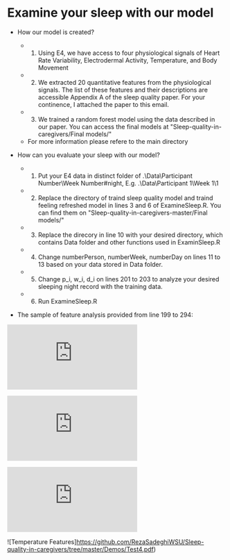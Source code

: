 # Examine your sleep with our model

- How our model is created?
    - 1. Using E4, we have access to four physiological signals of Heart Rate Variability, Electrodermal Activity, Temperature, and Body Movement
    - 2. We extracted 20 quantitative features from the physiological signals. The list of these features and their descriptions are accessible Appendix A of the sleep quality paper. For your continence, I attached the paper to this email.
    - 3. We trained a random forest model using the data described in our paper. You can access the final models at "Sleep-quality-in-caregivers/Final models/"
    - For more information please refere to the main directory
    
- How can you evaluate your sleep with our model?
    - 1. Put your E4 data in distinct folder of .\Data\Participant Number\Week Number\#night, E.g. .\Data\Participant 1\Week 1\1
    - 2. Replace the directory of traind sleep quality model and traind feeling refreshed model in lines 3 and 6 of ExamineSleep.R. You can find them on "Sleep-quality-in-caregivers-master/Final models/"
    - 3. Replace the direcory in line 10 with your desired directory, which contains Data folder and other functions used in ExaminSleep.R
    - 4. Change numberPerson, numberWeek, numberDay on lines 11 to 13 based on your data stored in Data folder.
    - 5. Change p_i, w_i, d_i on lines 201 to 203 to analyze your desired sleeping night record with the training data.
    - 6. Run ExamineSleep.R

- The sample of feature analysis provided from line 199 to 294:

![Heart rate variability Features](https://github.com/RezaSadeghiWSU/Sleep-quality-in-caregivers/tree/master/Demos/Test1.pdf)

![Electrodermal activity Features](https://github.com/RezaSadeghiWSU/Sleep-quality-in-caregivers/tree/master/Demos/Test2.pdf)

![Body movement Features](https://github.com/RezaSadeghiWSU/Sleep-quality-in-caregivers/tree/master/Demos/Test3.pdf)

![Temperature Features]https://github.com/RezaSadeghiWSU/Sleep-quality-in-caregivers/tree/master/Demos/Test4.pdf)
